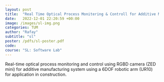 ```yaml
---
layout: post
title:  "Real Time Optical Process Monitering & Controll for Additive Manufacturing"
date:   2022-12-01 22:20:59 +00:00
image: /images/sl-img.png
categories: TUM
author: "Rafay"
subtitle: "sl"
poster: /pdfs/sl-poster.pdf 
code:
course: "SL: Software Lab"
---
```


Real-time optical process monitoring and control using RGBD camera (ZED mini) for additive manufacturing system using a 6DOF robotic arm (UR10) for application in construction.
